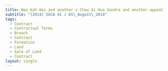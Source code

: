 ```yaml
---
title: Woo Kah Wai and another v Chew Ai Hua Sandra and another appeal
subtitle: "[2014] SGCA 41 / 01\_August\_2014"
tags:
  - Contract
  - Contractual Terms
  - Breach
  - Contract
  - Formation
  - Land
  - Sale of Land
  - Contract
layout: single
---
```


